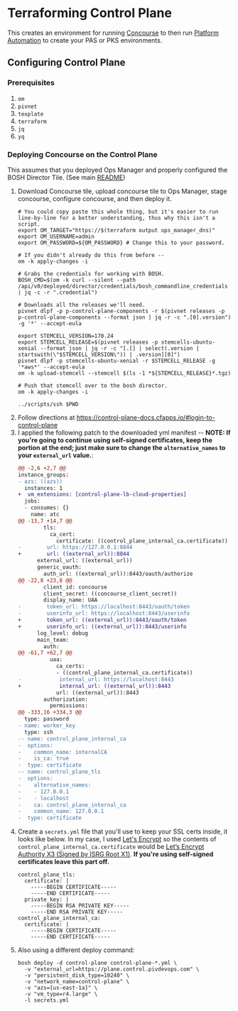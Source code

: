 # Terraforming Control Plane

This creates an environment for running [Concourse](concourse.io) to then run [Platform Automation](http://docs.pivotal.io/pcf-automation/) to create your PAS or PKS environments.

## Configuring Control Plane

### Prerequisites

1. `om`
1. `pivnet`
1. `texplate`
1. `terraform`
1. `jq`
1. `yq`

### Deploying Concourse on the Control Plane

This assumes that you deployed Ops Manager and properly configured the BOSH Director Tile. (See main [README](../README.md))

1. Download Concourse tile, upload concourse tile to Ops Manager, stage concourse, configure concourse, and then deploy it.
    ```
    # You could copy paste this whole thing, but it's easier to run line-by-line for a better understanding, thus why this isn't a script.
    export OM_TARGET="https://$(terraform output ops_manager_dns)"
    export OM_USERNAME=admin
    export OM_PASSWORD=${OM_PASSWORD} # Change this to your password.

    # If you didn't already do this from before --
    om -k apply-changes -i

    # Grabs the credentials for working with BOSH.
    BOSH_CMD=$(om -k curl --silent --path /api/v0/deployed/director/credentials/bosh_commandline_credentials | jq -c -r ".credential")

    # Downloads all the releases we'll need.
    pivnet dlpf -p p-control-plane-components -r $(pivnet releases -p p-control-plane-components --format json | jq -r -c ".[0].version") -g '*' --accept-eula

    export STEMCELL_VERSION=170.24
    export STEMCELL_RELEASE=$(pivnet releases -p stemcells-ubuntu-xenial --format json | jq -r -c "[.[] | select(.version | startswith(\"$STEMCELL_VERSION\")) | .version][0]")
    pivnet dlpf -p stemcells-ubuntu-xenial -r $STEMCELL_RELEASE -g '*aws*' --accept-eula
    om -k upload-stemcell --stemcell $(ls -1 *${STEMCELL_RELEASE}*.tgz)

    # Push that stemcell over to the bosh director.
    om -k apply-changes -i

    ../scripts/ssh $PWD
    ```
1. Follow directions at https://control-plane-docs.cfapps.io/#login-to-control-plane
1. I applied the following patch to the downloaded yml manifest -- **NOTE: If you're going to continue using self-signed certificates, keep the portion at the end; just make sure to change the `alternative_names` to your `external_url` value.**:
    ```diff
    @@ -2,6 +2,7 @@
    instance_groups:
    - azs: ((azs))
      instances: 1
    +  vm_extensions: [control-plane-lb-cloud-properties]
      jobs:
      - consumes: {}
        name: atc
    @@ -13,7 +14,7 @@
            tls:
              ca_cert:
                certificate: ((control_plane_internal_ca.certificate))
    -        url: https://127.0.0.1:8844
    +        url: ((external_url)):8844
          external_url: ((external_url))
          generic_oauth:
            auth_url: ((external_url)):8443/oauth/authorize
    @@ -22,8 +23,8 @@
            client_id: concourse
            client_secret: ((concourse_client_secret))
            display_name: UAA
    -        token_url: https://localhost:8443/oauth/token
    -        userinfo_url: https://localhost:8443/userinfo
    +        token_url: ((external_url)):8443/oauth/token
    +        userinfo_url: ((external_url)):8443/userinfo
          log_level: debug
          main_team:
            auth:
    @@ -61,7 +62,7 @@
              uaa:
                ca_certs:
                - ((control_plane_internal_ca.certificate))
    -            internal_url: https://localhost:8443
    +            internal_url: ((external_url)):8443
                url: ((external_url)):8443
            authorization:
              permissions:
    @@ -333,16 +334,3 @@
      type: password
    - name: worker_key
      type: ssh
    -- name: control_plane_internal_ca
    -  options:
    -    common_name: internalCA
    -    is_ca: true
    -  type: certificate
    -- name: control_plane_tls
    -  options:
    -    alternative_names:
    -    - 127.0.0.1
    -    - localhost
    -    ca: control_plane_internal_ca
    -    common_name: 127.0.0.1
    -  type: certificate
    ```
1. Create a `secrets.yml` file that you'll use to keep your SSL certs inside, it looks like below.  In my case, I used [Let's Encrypt](https://letsencrypt.org/) so the contents of `control_plane_internal_ca.certificate` would be [Let’s Encrypt Authority X3 (Signed by ISRG Root X1)](https://letsencrypt.org/certs/letsencryptauthorityx3.pem.txt).  **If you're using self-signed certificates leave this part off.**
    ```
    control_plane_tls:
      certificate: |
        -----BEGIN CERTIFICATE-----
        -----END CERTIFICATE-----
      private_key: |
        -----BEGIN RSA PRIVATE KEY-----
        -----END RSA PRIVATE KEY-----
    control_plane_internal_ca:
      certificate: |
        -----BEGIN CERTIFICATE-----
        -----END CERTIFICATE-----
    ```
1. Also using a different deploy command:
    ```
    bosh deploy -d control-plane control-plane-*.yml \
      -v "external_url=https://plane.control.pivdevops.com" \
      -v "persistent_disk_type=10240" \
      -v "network_name=control-plane" \
      -v "azs=[us-east-1a]" \
      -v "vm_type=r4.large" \
      -l secrets.yml
    ```